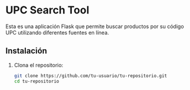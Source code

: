 # UPC Search Tool

Esta es una aplicación Flask que permite buscar productos por su código UPC utilizando diferentes fuentes en línea.

## Instalación

1. Clona el repositorio:

   ```bash
   git clone https://github.com/tu-usuario/tu-repositorio.git
   cd tu-repositorio
